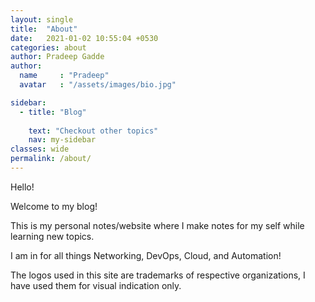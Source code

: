 ```yaml
---
layout: single
title:  "About"
date:   2021-01-02 10:55:04 +0530
categories: about
author: Pradeep Gadde
author:
  name     : "Pradeep"
  avatar   : "/assets/images/bio.jpg"

sidebar:
  - title: "Blog"
    
    text: "Checkout other topics"
    nav: my-sidebar
classes: wide
permalink: /about/
---
```


Hello!

Welcome to my blog!

This is my personal notes/website where I make notes for my self while learning new topics.

I am in for all things Networking, DevOps, Cloud, and Automation!

The logos used in this site are trademarks of respective organizations,  I have used them for visual indication only.

